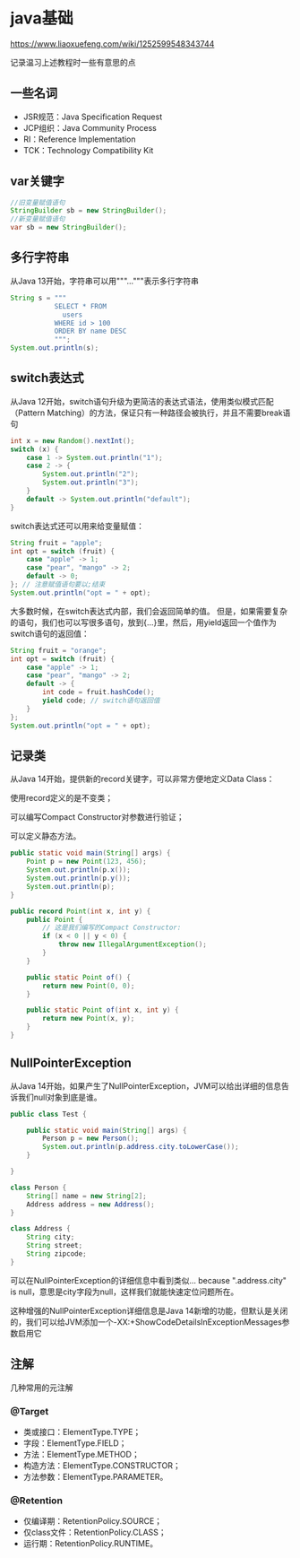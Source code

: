 # java基础

https://www.liaoxuefeng.com/wiki/1252599548343744

记录温习上述教程时一些有意思的点

## 一些名词

- JSR规范：Java Specification Request
- JCP组织：Java Community Process
- RI：Reference Implementation
- TCK：Technology Compatibility Kit

<!-- more -->

## var关键字

```java
//旧变量赋值语句
StringBuilder sb = new StringBuilder();
//新变量赋值语句
var sb = new StringBuilder();
```

## 多行字符串

从Java 13开始，字符串可以用"""..."""表示多行字符串

```java
String s = """
           SELECT * FROM
             users
           WHERE id > 100
           ORDER BY name DESC
           """;
System.out.println(s);
```

## switch表达式

从Java 12开始，switch语句升级为更简洁的表达式语法，使用类似模式匹配（Pattern Matching）的方法，保证只有一种路径会被执行，并且不需要break语句

```java
int x = new Random().nextInt();
switch (x) {
    case 1 -> System.out.println("1");
    case 2 -> {
        System.out.println("2");
        System.out.println("3");
    }
    default -> System.out.println("default");
}
```

switch表达式还可以用来给变量赋值：

```java
String fruit = "apple";
int opt = switch (fruit) {
    case "apple" -> 1;
    case "pear", "mango" -> 2;
    default -> 0;
}; // 注意赋值语句要以;结束
System.out.println("opt = " + opt);
```

大多数时候，在switch表达式内部，我们会返回简单的值。
但是，如果需要复杂的语句，我们也可以写很多语句，放到{...}里，然后，用yield返回一个值作为switch语句的返回值：

```java
String fruit = "orange";
int opt = switch (fruit) {
    case "apple" -> 1;
    case "pear", "mango" -> 2;
    default -> {
        int code = fruit.hashCode();
        yield code; // switch语句返回值
    }
};
System.out.println("opt = " + opt);
```

## 记录类

从Java 14开始，提供新的record关键字，可以非常方便地定义Data Class：

使用record定义的是不变类；

可以编写Compact Constructor对参数进行验证；

可以定义静态方法。

```java
public static void main(String[] args) {
    Point p = new Point(123, 456);
    System.out.println(p.x());
    System.out.println(p.y());
    System.out.println(p);
}

public record Point(int x, int y) {
    public Point {
        // 这是我们编写的Compact Constructor:
        if (x < 0 || y < 0) {
            throw new IllegalArgumentException();
        }
    }

    public static Point of() {
        return new Point(0, 0);
    }

    public static Point of(int x, int y) {
        return new Point(x, y);
    }
}
```

## NullPointerException

从Java 14开始，如果产生了NullPointerException，JVM可以给出详细的信息告诉我们null对象到底是谁。

```java
public class Test {

    public static void main(String[] args) {
        Person p = new Person();
        System.out.println(p.address.city.toLowerCase());
    }

}

class Person {
    String[] name = new String[2];
    Address address = new Address();
}

class Address {
    String city;
    String street;
    String zipcode;
}
```

可以在NullPointerException的详细信息中看到类似... because "<local1>.address.city" is null，意思是city字段为null，这样我们就能快速定位问题所在。

这种增强的NullPointerException详细信息是Java 14新增的功能，但默认是关闭的，我们可以给JVM添加一个-XX:+ShowCodeDetailsInExceptionMessages参数启用它

## 注解

几种常用的元注解

### @Target

- 类或接口：ElementType.TYPE；
- 字段：ElementType.FIELD；
- 方法：ElementType.METHOD；
- 构造方法：ElementType.CONSTRUCTOR；
- 方法参数：ElementType.PARAMETER。

### @Retention

- 仅编译期：RetentionPolicy.SOURCE；
- 仅class文件：RetentionPolicy.CLASS；
- 运行期：RetentionPolicy.RUNTIME。